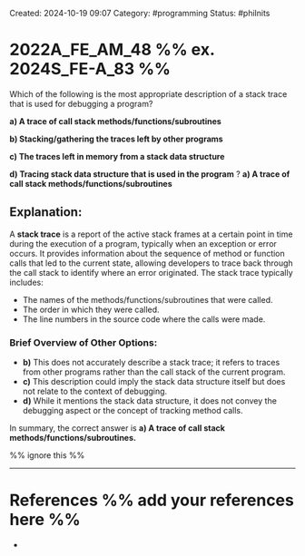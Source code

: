 Created: 2024-10-19 09:07
Category: #programming
Status: #philnits


# 2022A_FE_AM_48 %% ex. 2024S_FE-A_83 %%

Which of the following is the most appropriate description of a stack trace that is used for debugging a program?

**a) A trace of call stack methods/functions/subroutines**

**b) Stacking/gathering the traces left by other programs**

**c) The traces left in memory from a stack data structure**

**d) Tracing stack data structure that is used in the program**
?
**a) A trace of call stack methods/functions/subroutines**

## **Explanation:**

A **stack trace** is a report of the active stack frames at a certain point in time during the execution of a program, typically when an exception or error occurs. It provides information about the sequence of method or function calls that led to the current state, allowing developers to trace back through the call stack to identify where an error originated. The stack trace typically includes:

- The names of the methods/functions/subroutines that were called.
- The order in which they were called.
- The line numbers in the source code where the calls were made.

### Brief Overview of Other Options:

- **b)** This does not accurately describe a stack trace; it refers to traces from other programs rather than the call stack of the current program.
- **c)** This description could imply the stack data structure itself but does not relate to the context of debugging.
- **d)** While it mentions the stack data structure, it does not convey the debugging aspect or the concept of tracking method calls.

In summary, the correct answer is **a) A trace of call stack methods/functions/subroutines.**






%% ignore this %%
<!--SR:!2024-10-21,1,230-->
---









# References %% add your references here %%
- 
